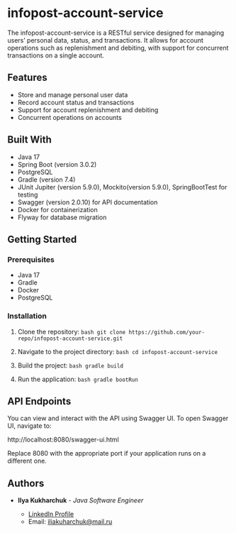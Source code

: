 # infopost-account-service

The infopost-account-service is a RESTful service designed for managing users’ personal data, status, and transactions. It allows for account operations such as replenishment and debiting, with support for concurrent transactions on a single account.

## Features

- Store and manage personal user data
- Record account status and transactions
- Support for account replenishment and debiting
- Concurrent operations on accounts

## Built With

- Java 17
- Spring Boot (version 3.0.2)
- PostgreSQL
- Gradle (version 7.4)
- JUnit Jupiter (version 5.9.0), Mockito(version 5.9.0), SpringBootTest for testing
- Swagger (version 2.0.10) for API documentation
- Docker for containerization
- Flyway for database migration

## Getting Started

### Prerequisites

- Java 17
- Gradle
- Docker
- PostgreSQL

### Installation

1. Clone the repository:
   `bash
   git clone https://github.com/your-repo/infopost-account-service.git`

2. Navigate to the project directory:
   `bash
   cd infopost-account-service`

3. Build the project:
   `bash
   gradle build`

4. Run the application:
   `bash
   gradle bootRun`


## API Endpoints

You can view and interact with the API using Swagger UI. To open Swagger UI, navigate to:

http://localhost:8080/swagger-ui.html

Replace 8080 with the appropriate port if your application runs on a different one.

## Authors

- **Ilya Kukharchuk** - *Java Software Engineer*

   - [LinkedIn Profile](https://linkedin.com/in/ilya-kukharchuk)
   - Email: iliakuharchuk@mail.ru

